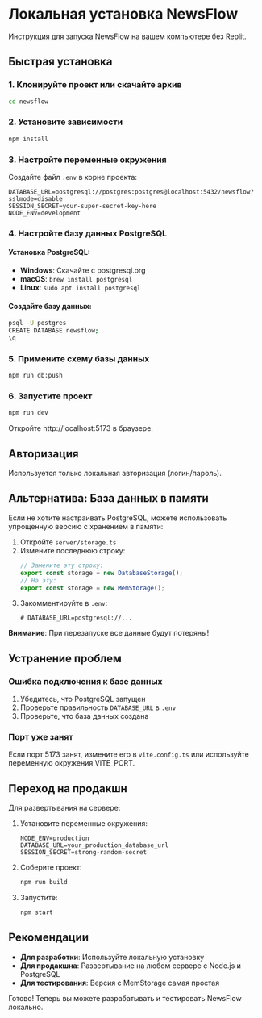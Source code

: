 # Локальная установка NewsFlow

Инструкция для запуска NewsFlow на вашем компьютере без Replit.

## Быстрая установка

### 1. Клонируйте проект или скачайте архив
```bash
cd newsflow
```

### 2. Установите зависимости
```bash
npm install
```

### 3. Настройте переменные окружения
Создайте файл `.env` в корне проекта:

```env
DATABASE_URL=postgresql://postgres:postgres@localhost:5432/newsflow?sslmode=disable
SESSION_SECRET=your-super-secret-key-here
NODE_ENV=development
```

### 4. Настройте базу данных PostgreSQL

#### Установка PostgreSQL:
- **Windows**: Скачайте с postgresql.org
- **macOS**: `brew install postgresql`
- **Linux**: `sudo apt install postgresql`

#### Создайте базу данных:
```bash
psql -U postgres
CREATE DATABASE newsflow;
\q
```

### 5. Примените схему базы данных
```bash
npm run db:push
```

### 6. Запустите проект
```bash
npm run dev
```

Откройте http://localhost:5173 в браузере.

## Авторизация

Используется только локальная авторизация (логин/пароль). 

## Альтернатива: База данных в памяти

Если не хотите настраивать PostgreSQL, можете использовать упрощенную версию с хранением в памяти:

1. Откройте `server/storage.ts`
2. Измените последнюю строку:
   ```typescript
   // Замените эту строку:
   export const storage = new DatabaseStorage();
   // На эту:
   export const storage = new MemStorage();
   ```
3. Закомментируйте в `.env`:
   ```env
   # DATABASE_URL=postgresql://...
   ```
**Внимание**: При перезапуске все данные будут потеряны!

## Устранение проблем

### Ошибка подключения к базе данных
1. Убедитесь, что PostgreSQL запущен
2. Проверьте правильность `DATABASE_URL` в `.env`
3. Проверьте, что база данных создана

### Порт уже занят
Если порт 5173 занят, измените его в `vite.config.ts` или используйте переменную окружения VITE_PORT.

## Переход на продакшн

Для развертывания на сервере:

1. Установите переменные окружения:
   ```env
   NODE_ENV=production
   DATABASE_URL=your_production_database_url
   SESSION_SECRET=strong-random-secret
   ```
2. Соберите проект:
   ```bash
   npm run build
   ```
3. Запустите:
   ```bash
   npm start
   ```

## Рекомендации

- **Для разработки**: Используйте локальную установку
- **Для продакшна**: Развертывание на любом сервере с Node.js и PostgreSQL
- **Для тестирования**: Версия с MemStorage самая простая

Готово! Теперь вы можете разрабатывать и тестировать NewsFlow локально.